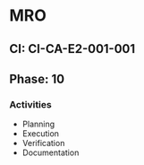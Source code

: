 # MRO

## CI: CI-CA-E2-001-001
## Phase: 10

### Activities
- Planning
- Execution
- Verification
- Documentation

